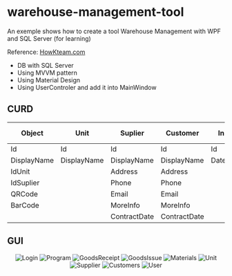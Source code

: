 # warehouse-management-tool
An exemple shows how to create a tool Warehouse Management with WPF and SQL Server (for learning)


Reference: [HowKteam.com](https://www.howkteam.vn/course/lap-trinh-phan-mem-quan-ly-kho-wpf-mvvm-42)
- DB with SQL Server
- Using MVVM pattern
- Using Material Design
- Using UserControler and add it into MainWindow

## CURD

|Object       |Unit         |Suplier     |Customer       |Input        |Input Info    | Output        | Output Info   |                                                                                                                 
| ------------|-------------| -----------|---------------|-------------|--------------|---------------|---------------|
| Id          |Id           |Id          |Id             |Id           |Id            |Id             |Id             |
| DisplayName |DisplayName  |DisplayName |DisplayName    |DateInput    |IdObject      |DateInput      |IdObject       |
| IdUnit      |             |Address     |Address        |             |IdInput       |               |IdInput        |
| IdSuplier   |             |Phone       |Phone          |             |Count         |               |Count          |
| QRCode      |             |Email       |Email          |             |InputPrice    |               |IdCustomer     |
| BarCode     |             |MoreInfo    |MoreInfo       |             |OutputPrice   |               |DateOutput     |
|             |             |ContractDate|ContractDate   |             |Status        |               |Status         |




## GUI

<p align="center">
  <img src="https://i.imgur.com/gtW4k9n.png" alt="Login" />
  <img src="https://i.imgur.com/T712Cjs.png" alt="Program" />
  <img src="https://i.imgur.com/JHSdeIr.png" alt="GoodsReceipt" />
  <img src="https://i.imgur.com/miqh579.png" alt="GoodsIssue" />
  <img src="https://i.imgur.com/yAW57pq.png" alt="Materials" />
  <img src="https://i.imgur.com/cXxLhwV.png" alt="Unit" />
  <img src="https://i.imgur.com/sh6jTtq.png" alt="Supplier" />
  <img src="https://i.imgur.com/VzQ5GVE.png" alt="Customers" />
  <img src="https://i.imgur.com/OcPJWgB.png" alt="User" />
</p>

